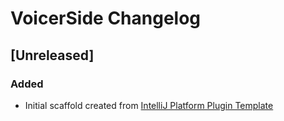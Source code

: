<!-- Keep a Changelog guide -> https://keepachangelog.com -->

# VoicerSide Changelog

## [Unreleased]
### Added
- Initial scaffold created from [IntelliJ Platform Plugin Template](https://github.com/JetBrains/intellij-platform-plugin-template)
